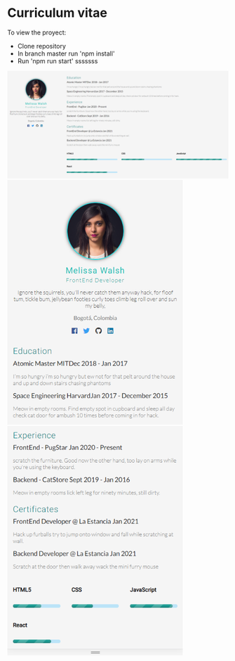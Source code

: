 # Curriculum vitae
To view the proyect:
- Clone repository
- In branch master run 'npm install'
- Run 'npm run start'
sssssss
<img src="Images/WebDesign.png">
<img src="Images/ResponsiveDesign1.png" width=400>
<img src="Images/ResponsiveDesign2.png" width=400>
